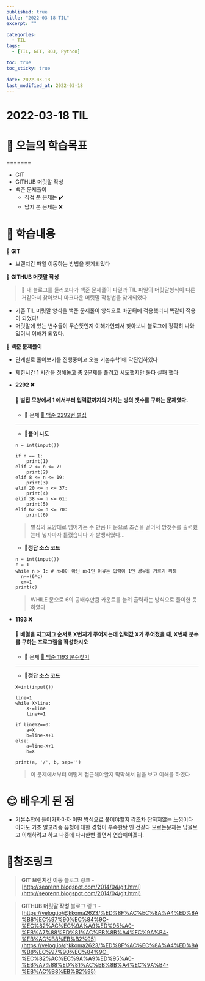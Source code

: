 ```yaml
---
published: true
title: "2022-03-18-TIL"
excerpt: ""

categories:
  - TIL
tags:
  - [TIL, GIT, BOJ, Python]

toc: true
toc_sticky: true
 
date: 2022-03-18
last_modified_at: 2022-03-18
---
```


# **2022-03-18 TIL**

# 🤔 오늘의 학습목표
=======
- GIT 
- GITHUB 머릿말 작성
- 백준 문제풀이 
  - 직접 푼 문제는 ✔️
  - 답지 본 문제는 ❌

# 📃 학습내용
**📍 GIT**<br/>
- 브랜치간 파일 이동하는 방법을 찾게되었다

**📍 GITHUB 머릿말 작성**<br/>
> 🤔 내 블로그를 둘러보다가 백준 문제풀이 파일과 TIL 파일의 머릿말형식이 다른거같아서 찾아보니 마크다운 머릿말 작성법을 찾게되었다<br/>
- 기존 TIL 머릿말 양식을 백준 문제풀이 양식으로 바꾼뒤에 적용했더니 똑같이 적용이 되었다!
- 머릿말에 있는 변수들이 무슨뜻인지 이해가안되서 찾아보니 블로그에 정확히 나와있어서 이해가 되었다.


**📍 백준 문제풀이**<br/>
- 단계별로 풀어보기를 진행중이고 오늘 기본수학1에 막진입하였다
- 제한시간 1 시간을 정해놓고 총 2문제를 풀려고 시도했지만 둘다 실패 했다
- **2292 ❌**
  #### 💬 벌집 모양에서 1 에서부터 입력값까지의 거치는 방의 갯수를 구하는 문제였다.
  - 🔎 문제 [🔗 백준 2292번 벌집](https://www.acmicpc.net/problem/2292)
  ___
  - **📌풀이 시도**<br/>
  ```PY
  n = int(input())

  if n == 1:
      print(1)
  elif 2 <= n <= 7:
      print(2)
  elif 8 <= n <= 19:
      print(3)
  elif 20 <= n <= 37:
      print(4)
  elif 38 <= n <= 61:
      print(5)
  elif 62 <= n <= 70:
      print(6)
  ```

  >벌집의 모양대로 넘어가는 수 만큼 IF 문으로 조건을 걸어서 방갯수를 출력했는데 넣자마자 틀렸습니다 가 발생하였다... 

  - **📌정답 소스 코드**<br/>
  ```PY
  n = int(input())
  c = 1
  while n > 1: # n>0이 아닌 n>1인 이유는 입력이 1인 경우를 거르기 위해
    n-=(6*c)
    c+=1
  print(c)
  ```

  >WHILE 문으로 6의 공배수만큼 카운트를 늘려 출력하는 방식으로 풀이한 듯 하였다


- **1193 ❌**
    #### 💬 배열을 지그재그 순서로 X번지가 주어지는데 입력값 X가 주어졌을 때, X번째 분수를 구하는 프로그램을 작성하시오
  - 🔎 문제 [🔗 백준 1193 분수찾기](https://www.acmicpc.net/problem/1193)
  ___
  - **📌정답 소스 코드**
  ```PY
  X=int(input())

  line=1
  while X>line:
      X-=line
      line+=1
      
  if line%2==0:
      a=X
      b=line-X+1
  else:
      a=line-X+1
      b=X
      
  print(a, '/', b, sep='')
  ```

  > 이 문제에서부터 어떻게 접근해야할지 막막해서 답을 보고 이해를 하였다 

  
# 😊 배우게 된 점
- 기본수학에 들어가자마자 어떤 방식으로 풀어야할지 감조차 잡히지않는 느낌이다 아마도 기초 알고리즘 유형에 대한 경험이 부족한탓 인 것같다 모르는문제는 답을보고 이해하려고 하고 나중에 다시한번 풀면서 연습해야겠다.

# 📌참조링크
>**GIT 브랜치간 이동** 블로그 링크 - [http://seorenn.blogspot.com/2014/04/git.html](http://seorenn.blogspot.com/2014/04/git.html)


>**GITHUB 머릿말 작성** 블로그 링크 - [https://velog.io/@kkoma2623/%ED%8F%AC%EC%8A%A4%ED%8A%B8%EC%97%90%EC%84%9C-%EC%82%AC%EC%9A%A9%ED%95%A0-%EB%A7%88%ED%81%AC%EB%8B%A4%EC%9A%B4-%EB%AC%B8%EB%B2%95](https://velog.io/@kkoma2623/%ED%8F%AC%EC%8A%A4%ED%8A%B8%EC%97%90%EC%84%9C-%EC%82%AC%EC%9A%A9%ED%95%A0-%EB%A7%88%ED%81%AC%EB%8B%A4%EC%9A%B4-%EB%AC%B8%EB%B2%95)
